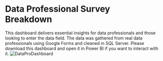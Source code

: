# Data Professional Survey Breakdown
This dashboard delivers essential insights for data professionals and those looking to enter the data field. The data was gathered from real data professionals using Google Forms and cleaned in SQL Server. Please download this dashboard and open it in Power BI if you want to interact with it.
![DataProDashboard](https://github.com/nathanbroom/DataProfessionalSurveyBreakdown/assets/49410994/bfedc788-e0da-4f3f-a4ea-22afd186d765)
